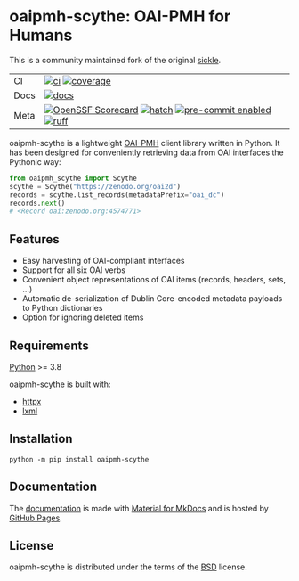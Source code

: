 # oaipmh-scythe: OAI-PMH for Humans

This is a community maintained fork of the original [sickle](https://github.com/mloesch/sickle).

|     |     |
| --- | --- |
| CI | [![ci][ci-badge]][ci-workflow] [![coverage][coverage-badge]][ci-workflow] |
| Docs | [![docs][docs-badge]][docs-workflow] |
| Meta | [![OpenSSF Scorecard][scorecard-badge]][scorecard-url] [![hatch][hatch-badge]][hatch] [![pre-commit enabled][pre-commit-badge]][pre-commit] [![ruff][ruff-badge]][ruff] |

oaipmh-scythe is a lightweight [OAI-PMH](http://www.openarchives.org/OAI/openarchivesprotocol.html)
client library written in Python. It has been designed for conveniently retrieving data from OAI interfaces the Pythonic way:

```python
from oaipmh_scythe import Scythe
scythe = Scythe("https://zenodo.org/oai2d")
records = scythe.list_records(metadataPrefix="oai_dc")
records.next()
# <Record oai:zenodo.org:4574771>
```

## Features

- Easy harvesting of OAI-compliant interfaces
- Support for all six OAI verbs
- Convenient object representations of OAI items (records, headers, sets, \...)
- Automatic de-serialization of Dublin Core-encoded metadata payloads to Python dictionaries
- Option for ignoring deleted items

## Requirements

[Python](https://www.python.org/downloads/) >= 3.8

oaipmh-scythe is built with:
- [httpx](https://github.com/encode/httpx)
- [lxml](https://github.com/lxml/lxml)

## Installation

```console
python -m pip install oaipmh-scythe
```

## Documentation

The [documentation][docs-url] is made with [Material for MkDocs](https://github.com/squidfunk/mkdocs-material) and is hosted by [GitHub Pages](https://docs.github.com/en/pages).

## License

oaipmh-scythe is distributed under the terms of the [BSD](https://spdx.org/licenses/BSD-3-Clause.html) license.

<!-- Markdown links -->
<!-- dynamic -->
[ci-workflow]: https://github.com/afuetterer/oaipmh-scythe/actions/workflows/main.yml
[ci-badge]: https://github.com/afuetterer/oaipmh-scythe/actions/workflows/main.yml/badge.svg
[coverage-badge]: https://img.shields.io/endpoint?url=https://gist.githubusercontent.com/afuetterer/fcb87d45f4d7defdfeffa65eb1d65f63/raw/coverage-badge.json
[docs-url]: https://afuetterer.github.io/oaipmh-scythe
[docs-workflow]: https://github.com/afuetterer/oaipmh-scythe/actions/workflows/docs.yml
[docs-badge]: https://github.com/afuetterer/oaipmh-scythe/actions/workflows/docs.yml/badge.svg
[scorecard-url]: https://securityscorecards.dev/viewer/?uri=github.com/afuetterer/oaipmh-scythe
[scorecard-badge]: https://api.securityscorecards.dev/projects/github.com/afuetterer/oaipmh-scythe/badge
<!-- static -->
[license]: https://opensource.org/licenses/MIT
[hatch]: https://github.com/pypa/hatch
[hatch-badge]: https://img.shields.io/badge/%F0%9F%A5%9A-Hatch-4051b5.svg
[pre-commit]: https://pre-commit.com/
[pre-commit-badge]: https://img.shields.io/badge/pre--commit-enabled-brightgreen?logo=pre-commit&logoColor=white
[ruff]: https://github.com/charliermarsh/ruff
[ruff-badge]: https://img.shields.io/endpoint?url=https://raw.githubusercontent.com/charliermarsh/ruff/main/assets/badge/v2.json
[test-pypi]: https://test.pypi.org/
[pip]: https://pip.pypa.io/
